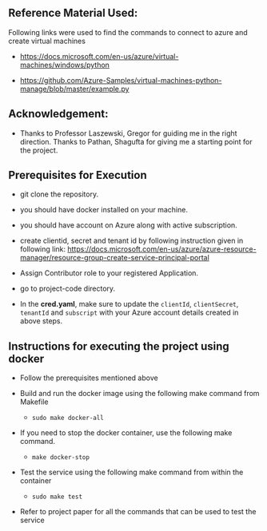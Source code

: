 ## Reference Material Used: 
Following links were used to find the commands to connect to azure and create virtual machines

* https://docs.microsoft.com/en-us/azure/virtual-machines/windows/python

* https://github.com/Azure-Samples/virtual-machines-python-manage/blob/master/example.py

## Acknowledgement:

* Thanks to Professor Laszewski, Gregor for guiding me in the right direction. Thanks to Pathan, Shagufta for giving me a starting point for the project.

## Prerequisites for Execution

* git clone the repository.

* you should have docker installed on your machine.

* you should have account on Azure along with active subscription.

* create clientid, secret and tenant id by following instruction given in following link:
https://docs.microsoft.com/en-us/azure/azure-resource-manager/resource-group-create-service-principal-portal

* Assign Contributor role to your registered Application.

* go to project-code directory.

* In the **cred.yaml**, make sure to update the `clientId`, `clientSecret`, `tenantId` and `subscript` with 
your Azure account details created in above steps.

## Instructions for executing the project using docker

* Follow the prerequisites mentioned above

* Build and run the docker image using the following make command from Makefile
  
  * ```sudo make docker-all```
  
* If you need to stop the docker container, use the following make command.
  
  * ```make docker-stop```
  
* Test the service using the following make command from within the container
  
  * ```sudo make test```
  
* Refer to project paper for all the commands that can be used to test the service


